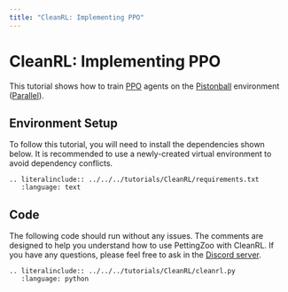 ```yaml
---
title: "CleanRL: Implementing PPO"
---
```


# CleanRL: Implementing PPO

This tutorial shows how to train [PPO](https://docs.cleanrl.dev/rl-algorithms/ppo/) agents on the [Pistonball](/environments/butterfly/pistonball/) environment ([Parallel](/api/parallel/)).

## Environment Setup
To follow this tutorial, you will need to install the dependencies shown below. It is recommended to use a newly-created virtual environment to avoid dependency conflicts.
```{eval-rst}
.. literalinclude:: ../../../tutorials/CleanRL/requirements.txt
   :language: text
```

## Code
The following code should run without any issues. The comments are designed to help you understand how to use PettingZoo with CleanRL. If you have any questions, please feel free to ask in the [Discord server](https://discord.gg/nhvKkYa6qX).
```{eval-rst}
.. literalinclude:: ../../../tutorials/CleanRL/cleanrl.py
   :language: python
```
